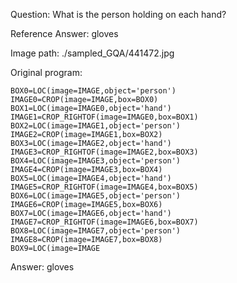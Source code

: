 Question: What is the person holding on each hand?

Reference Answer: gloves

Image path: ./sampled_GQA/441472.jpg

Original program:

```
BOX0=LOC(image=IMAGE,object='person')
IMAGE0=CROP(image=IMAGE,box=BOX0)
BOX1=LOC(image=IMAGE0,object='hand')
IMAGE1=CROP_RIGHTOF(image=IMAGE0,box=BOX1)
BOX2=LOC(image=IMAGE1,object='person')
IMAGE2=CROP(image=IMAGE1,box=BOX2)
BOX3=LOC(image=IMAGE2,object='hand')
IMAGE3=CROP_RIGHTOF(image=IMAGE2,box=BOX3)
BOX4=LOC(image=IMAGE3,object='person')
IMAGE4=CROP(image=IMAGE3,box=BOX4)
BOX5=LOC(image=IMAGE4,object='hand')
IMAGE5=CROP_RIGHTOF(image=IMAGE4,box=BOX5)
BOX6=LOC(image=IMAGE5,object='person')
IMAGE6=CROP(image=IMAGE5,box=BOX6)
BOX7=LOC(image=IMAGE6,object='hand')
IMAGE7=CROP_RIGHTOF(image=IMAGE6,box=BOX7)
BOX8=LOC(image=IMAGE7,object='person')
IMAGE8=CROP(image=IMAGE7,box=BOX8)
BOX9=LOC(image=IMAGE
```
Answer: gloves

